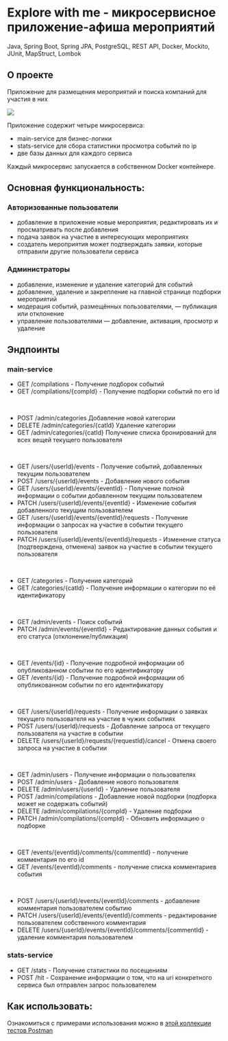 # Explore with me - микросервисное приложение-афиша мероприятий
Java, Spring Boot, Spring JPA, PostgreSQL, REST API, Docker, Mockito, JUnit, MapStruct, Lombok

## О проекте
Приложение для размещения мероприятий и поиска компаний для участия в них

![](https://pictures.s3.yandex.net/resources/S19_09-2_1674558748.png)

Приложение содержит четыре микросервиса: 
- main-service для бизнес-логики
- stats-service для сбора статистики просмотра событий по ip 
- две базы данных для каждого сервиса
  
Каждый микросервис запускается в собственном Docker контейнере.

## Основная функциональность: 

### Авторизованные пользователи 
- добавление в приложение новые мероприятия, редактировать их и просматривать после добавления
- подача заявок на участие в интересующих мероприятиях
- создатель мероприятия может подтверждать заявки, которые отправили другие пользователи сервиса

### Администраторы
- добавление, изменение и удаление категорий для событий
- добавление, удаление и закрепление на главной странице подборки мероприятий
- модерация событий, размещённых пользователями, — публикация или отклонение
- управление пользователями — добавление, активация, просмотр и удаление

## Эндпоинты

### main-service 

- GET /compilations - Получение подборок событий
- GET /compilations/{compId} - Получение подборки событий по его id
<br>

- POST /admin/categories Добавление новой категории
- DELETE /admin/categories/{catId} Удаление категории
- GET /admin/categories/{catId} Получение списка бронирований для всех вещей текущего пользователя
<br>

- GET /users/{userId}/events - Получение событий, добавленных текущим пользователем
- POST /users/{userId}/events - Добавление нового события
- GET /users/{userId}/events/{eventId} - Получение полной информации о событии добавленном текущим пользователем
- PATCH /users/{userId}/events/{eventId} - Изменение события добавленного текущим пользователем
- GET /users/{userId}/events/{eventId}/requests - Получение информации о запросах на участие в событии текущего пользователя
- PATCH /users/{userId}/events/{eventId}/requests - Изменение статуса (подтверждена, отменена) заявок на участие в событии текущего пользователя
<br>

- GET /categories - Получение категорий
- GET /categories/{catId} - Получение информации о категории по её идентификатору
<br>

- GET /admin/events - Поиск событий
- PATCH /admin/events/{eventId} - Редактирование данных события и его статуса (отклонение/публикация)
<br>

- GET /events/{id} - Получение подробной информации об опубликованном событии по его идентификатору
- GET /events/{id} - Получение подробной информации об опубликованном событии по его идентификатору
<br>

- GET /users/{userId}/requests - Получение информации о заявках текущего пользователя на участие в чужих событиях
- POST /users/{userId}/requests - Добавление запроса от текущего пользователя на участие в событии
- DELETE /users/{userId}/requests/{requestId}/cancel - Отмена своего запроса на участие в событии
<br>

- GET /admin/users - Получение информации о пользователях
- POST /admin/users - Добавление нового пользователя
- DELETE /admin/users/{userId} - Удаление пользователя
- POST /admin/compilations - Добавление новой подборки (подборка может не содержать событий)
- DELETE /admin/compilations/{compId} - Удаление подборки
- PATCH /admin/compilations/{compId} - Обновить информацию о подборке
<br>

- GET /events/{eventId}/comments/{commentId} - получение комментария по его id
- GET /events/{eventId}/comments - получение списка комментариев события
<br>

- POST /users/{userId}/events/{eventId}/comments - добавление комментария пользователем событию
- PATCH /users/{userId}/events/{eventId}/comments - редактирование пользователем собственного комментария
- DELETE /users/{userId}/events/{eventId}/comments/{commentId} - удаление комментария пользователем

### stats-service 

- GET /stats - Получение статистики по посещениям
- POST /hit - Сохранение информации о том, что на uri конкретного сервиса был отправлен запрос пользователем

## Как использовать:
Ознакомиться с примерами использования можно в [этой коллекции тестов Postman](https://github.com/yandex-praktikum/java-explore-with-me/tree/main_svc/postman)


